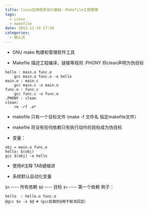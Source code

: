 ```yaml
---
title: linux应用程序设计基础--Makefile工程管理
tags:
  - Linux
  - makefile
date: 2012-11-19 17:58
categories:
  - 嵌入式
---
```


- GNU make 构建和管理软件工具

- Makefile 描述工程编译，链接等规则
.PHONY 将clean声明为伪目标
```makfile
hello : main.o func.o
    gcc main.o func.o -o hello
main.o : main.c
    gcc main.c -o main.o
func.o : func.c
    gcc func.c -o func.o
.PHONY : clean
clean:
    rm -rf .o*
```

<!-- more -->

- makefile 只有一个目标文件 (make  -f  文件名 指定makefile文件）

- makefile 将没有任何依赖只有执行动作的目标成为伪目标

- 变量：
```
obj = main.o func.o
hello: $(obj)
gcc $(obj) -o hello
```

- 使用#注释  TAB键缩进

- 系统默认自动化变量

`$n` ---- 所有依赖
`$@` ---- 目标
`$<` ---- 第一个依赖
例子：
```
hello  : hello.o func.o
@gcc $n -o $@ #（gcc前面的@用于取消回显）
```

